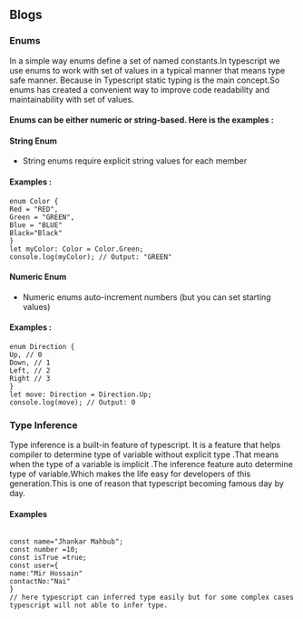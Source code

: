 ## Blogs

### Enums

In a simple way enums define a set of named constants.In typescript we use enums to work with set of values in a typical manner that means type safe manner. Because in Typescript static typing is the main concept.So enums has created a convenient way to improve code readability and maintainability with set of values.

#### Enums can be either numeric or string-based. Here is the examples :

#### String Enum

- String enums require explicit string values for each member

#### Examples :

```
enum Color {
Red = "RED",
Green = "GREEN",
Blue = "BLUE"
Black="Black"
}
let myColor: Color = Color.Green;
console.log(myColor); // Output: "GREEN"

```

#### Numeric Enum

- Numeric enums auto-increment numbers (but you can set starting values)

#### Examples :

```
enum Direction {
Up, // 0
Down, // 1
Left, // 2
Right // 3
}
let move: Direction = Direction.Up;
console.log(move); // Output: 0

```

### Type Inference

Type inference is a built-in feature of typescript. It is a feature that helps compiler to determine type of variable without explicit type .That means when the type of a variable is implicit .The inference feature auto determine type of variable.Which makes the life easy for developers of this generation.This is one of reason that typescript becoming famous day by day.

#### Examples

```

const name="Jhankar Mahbub";
const number =10;
const isTrue =true;
const user={
name:"Mir Hossain"
contactNo:"Nai"
}
// here typescript can inferred type easily but for some complex cases typescript will not able to infer type.

```
